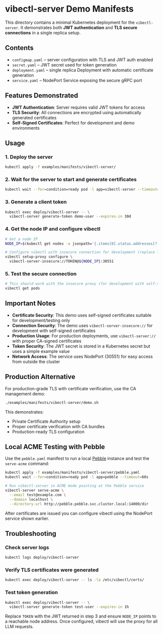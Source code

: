 # vibectl-server Demo Manifests

This directory contains a minimal Kubernetes deployment for the `vibectl-server`.
It demonstrates both **JWT authentication** and **TLS secure connections** in a single replica setup.

## Contents

- `configmap.yaml` – server configuration with TLS and JWT auth enabled
- `secret.yaml` – JWT secret used for token generation
- `deployment.yaml` – single replica Deployment with automatic certificate generation
- `service.yaml` – NodePort Service exposing the secure gRPC port

## Features Demonstrated

- **JWT Authentication**: Server requires valid JWT tokens for access
- **TLS Security**: All connections are encrypted using automatically generated certificates
- **Self-Signed Certificates**: Perfect for development and demo environments

## Usage

### 1. Deploy the server
```bash
kubectl apply -f examples/manifests/vibectl-server/
```

### 2. Wait for the server to start and generate certificates
```bash
kubectl wait --for=condition=ready pod -l app=vibectl-server --timeout=60s
```

### 3. Generate a client token
```bash
kubectl exec deploy/vibectl-server -- \
  vibectl-server generate-token demo-user --expires-in 30d
```

### 4. Get the node IP and configure vibectl
```bash
# Get a node IP
NODE_IP=$(kubectl get nodes -o jsonpath='{.items[0].status.addresses[?(@.type=="InternalIP")].address}')

# Configure vibectl with insecure connection for development (replace TOKEN with the JWT from step 3)
vibectl setup-proxy configure \
  vibectl-server-insecure://TOKEN@${NODE_IP}:30551
```

### 5. Test the secure connection
```bash
# This should work with the insecure proxy (for development with self-signed certs)
vibectl get pods
```

## Important Notes

- **Certificate Security**: This demo uses self-signed certificates suitable for development/testing only
- **Connection Security**: The demo uses `vibectl-server-insecure://` for development with self-signed certificates
- **Production Usage**: For production deployments, use `vibectl-server://` with proper CA-signed certificates
- **Token Security**: The JWT secret is stored in a Kubernetes secret but uses a simple example value
- **Network Access**: The service uses NodePort (30551) for easy access from outside the cluster

## Production Alternative

For production-grade TLS with certificate verification, use the CA management demo:

```bash
./examples/manifests/vibectl-server/demo.sh
```

This demonstrates:
- Private Certificate Authority setup
- Proper certificate verification with CA bundles
- Production-ready TLS configuration

## Local ACME Testing with Pebble

Use the `pebble.yaml` manifest to run a local [Pebble](https://github.com/letsencrypt/pebble) instance and test the `serve-acme` command:

```bash
kubectl apply -f examples/manifests/vibectl-server/pebble.yaml
kubectl wait --for=condition=ready pod -l app=pebble --timeout=60s

# Run vibectl-server in ACME mode pointing at the Pebble service
vibectl-server serve-acme \
  --email test@example.com \
  --domain localhost \
  --directory-url http://pebble.pebble.svc.cluster.local:14000/dir
```

After certificates are issued you can configure vibectl using the NodePort service shown earlier.

## Troubleshooting

### Check server logs
```bash
kubectl logs deploy/vibectl-server
```

### Verify TLS certificates were generated
```bash
kubectl exec deploy/vibectl-server -- ls -la /etc/vibectl/certs/
```

### Test token generation
```bash
kubectl exec deploy/vibectl-server -- \
  vibectl-server generate-token test-user --expires-in 1h
```

Replace `TOKEN` with the JWT returned in step 3 and ensure `NODE_IP` points to a reachable
node address. Once configured, vibectl will use the proxy for all LLM requests.
